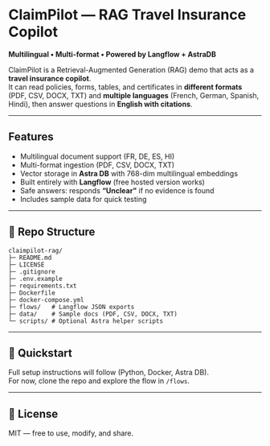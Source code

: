 # ClaimPilot — RAG Travel Insurance Copilot

**Multilingual • Multi-format • Powered by Langflow + AstraDB**

ClaimPilot is a Retrieval-Augmented Generation (RAG) demo that acts as a **travel insurance copilot**.  
It can read policies, forms, tables, and certificates in **different formats** (PDF, CSV, DOCX, TXT) and **multiple languages** (French, German, Spanish, Hindi), then answer questions in **English with citations**.

---

## Features
- Multilingual document support (FR, DE, ES, HI)
- Multi-format ingestion (PDF, CSV, DOCX, TXT)
- Vector storage in **Astra DB** with 768-dim multilingual embeddings
- Built entirely with **Langflow** (free hosted version works)
- Safe answers: responds **“Unclear”** if no evidence is found
- Includes sample data for quick testing

---

## 📂 Repo Structure
```
claimpilot-rag/
├─ README.md
├─ LICENSE
├─ .gitignore
├─ .env.example
├─ requirements.txt
├─ Dockerfile
├─ docker-compose.yml
├─ flows/   # Langflow JSON exports
├─ data/    # Sample docs (PDF, CSV, DOCX, TXT)
└─ scripts/ # Optional Astra helper scripts
```

---

## 🏁 Quickstart
Full setup instructions will follow (Python, Docker, Astra DB).  
For now, clone the repo and explore the flow in `/flows`.

---

## 📜 License
MIT — free to use, modify, and share.
